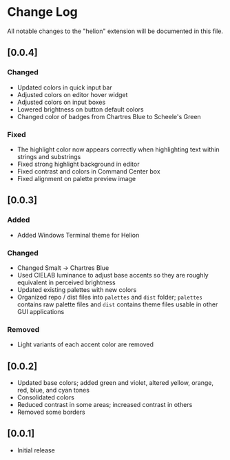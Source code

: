 # Change Log

All notable changes to the "helion" extension will be documented in this file.

## [0.0.4]

### Changed

- Updated colors in quick input bar
- Adjusted colors on editor hover widget
- Adjusted colors on input boxes
- Lowered brightness on button default colors
- Changed color of badges from Chartres Blue to Scheele's Green

### Fixed

- The highlight color now appears correctly when highlighting text within strings and substrings
- Fixed strong highlight background in editor
- Fixed contrast and colors in Command Center box
- Fixed alignment on palette preview image

## [0.0.3]

### Added

- Added Windows Terminal theme for Helion

### Changed 

- Changed Smalt -> Chartres Blue
- Used CIELAB luminance to adjust base accents so they are roughly equivalent in perceived brightness
- Updated existing palettes with new colors
- Organized repo / dist files into `palettes` and `dist` folder; `palettes` contains raw palette files and `dist` contains theme files usable in other GUI applications

### Removed

- Light variants of each accent color are removed

## [0.0.2]

- Updated base colors; added green and violet, altered yellow, orange, red, blue, and cyan tones
- Consolidated colors
- Reduced contrast in some areas; increased contrast in others
- Removed some borders


## [0.0.1]

- Initial release
